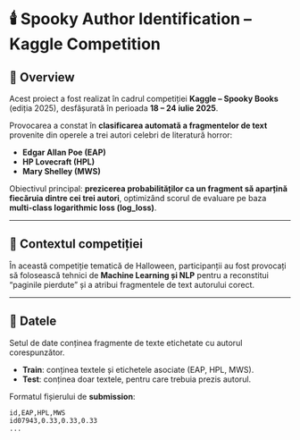 # 🕯️ Spooky Author Identification – Kaggle Competition

## 📌 Overview
Acest proiect a fost realizat în cadrul competiției **Kaggle – Spooky Books** (ediția 2025), desfășurată în perioada **18 – 24 iulie 2025**.  

Provocarea a constat în **clasificarea automată a fragmentelor de text** provenite din operele a trei autori celebri de literatură horror:
- **Edgar Allan Poe (EAP)**
- **HP Lovecraft (HPL)**
- **Mary Shelley (MWS)**

Obiectivul principal: **prezicerea probabilităților ca un fragment să aparțină fiecăruia dintre cei trei autori**, optimizând scorul de evaluare pe baza **multi-class logarithmic loss (log_loss)**.

---

## 🎃 Contextul competiției
În această competiție tematică de Halloween, participanții au fost provocați să folosească tehnici de **Machine Learning și NLP** pentru a reconstitui “paginile pierdute” și a atribui fragmentele de text autorului corect.  

---

## 🧪 Datele
Setul de date conținea fragmente de texte etichetate cu autorul corespunzător.  
- **Train**: conținea textele și etichetele asociate (EAP, HPL, MWS).  
- **Test**: conținea doar textele, pentru care trebuia prezis autorul.  

Formatul fișierului de **submission**:
```csv
id,EAP,HPL,MWS
id07943,0.33,0.33,0.33
...
